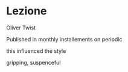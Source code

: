 # Lezione
Oliver Twist

Published in monthly installements on periodic

this influenced the style

gripping, suspenceful
<!--stackedit_data:
eyJoaXN0b3J5IjpbLTIyNjk3OTkwNF19
-->